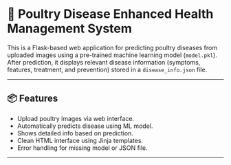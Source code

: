 # 🐔 Poultry Disease Enhanced Health Management System

This is a Flask-based web application for predicting poultry diseases from uploaded images using a pre-trained machine learning model (`model.pkl`). After prediction, it displays relevant disease information (symptoms, features, treatment, and prevention) stored in a `disease_info.json` file.

---

## 📦 Features

- Upload poultry images via web interface.
- Automatically predicts disease using ML model.
- Shows detailed info based on prediction.
- Clean HTML interface using Jinja templates.
- Error handling for missing model or JSON file.

---



